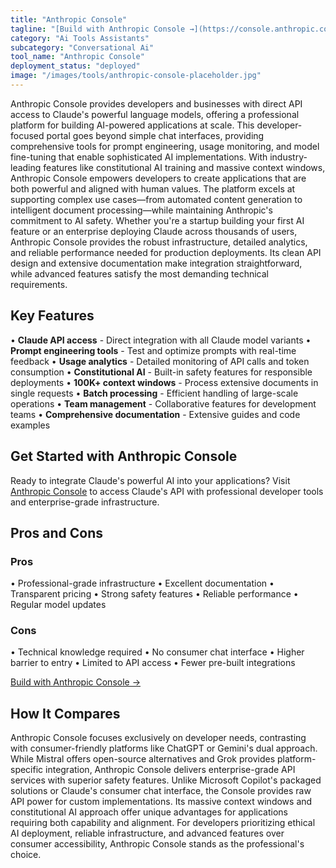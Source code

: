 ```yaml
---
title: "Anthropic Console"
tagline: "[Build with Anthropic Console →](https://console.anthropic.com)..."
category: "Ai Tools Assistants"
subcategory: "Conversational Ai"
tool_name: "Anthropic Console"
deployment_status: "deployed"
image: "/images/tools/anthropic-console-placeholder.jpg"
---
```

Anthropic Console provides developers and businesses with direct API access to Claude's powerful language models, offering a professional platform for building AI-powered applications at scale. This developer-focused portal goes beyond simple chat interfaces, providing comprehensive tools for prompt engineering, usage monitoring, and model fine-tuning that enable sophisticated AI implementations. With industry-leading features like constitutional AI training and massive context windows, Anthropic Console empowers developers to create applications that are both powerful and aligned with human values. The platform excels at supporting complex use cases—from automated content generation to intelligent document processing—while maintaining Anthropic's commitment to AI safety. Whether you're a startup building your first AI feature or an enterprise deploying Claude across thousands of users, Anthropic Console provides the robust infrastructure, detailed analytics, and reliable performance needed for production deployments. Its clean API design and extensive documentation make integration straightforward, while advanced features satisfy the most demanding technical requirements.

## Key Features

• **Claude API access** - Direct integration with all Claude model variants
• **Prompt engineering tools** - Test and optimize prompts with real-time feedback
• **Usage analytics** - Detailed monitoring of API calls and token consumption
• **Constitutional AI** - Built-in safety features for responsible deployments
• **100K+ context windows** - Process extensive documents in single requests
• **Batch processing** - Efficient handling of large-scale operations
• **Team management** - Collaborative features for development teams
• **Comprehensive documentation** - Extensive guides and code examples

## Get Started with Anthropic Console

Ready to integrate Claude's powerful AI into your applications? Visit [Anthropic Console](https://console.anthropic.com) to access Claude's API with professional developer tools and enterprise-grade infrastructure.

## Pros and Cons

### Pros
• Professional-grade infrastructure
• Excellent documentation
• Transparent pricing
• Strong safety features
• Reliable performance
• Regular model updates

### Cons
• Technical knowledge required
• No consumer chat interface
• Higher barrier to entry
• Limited to API access
• Fewer pre-built integrations

[Build with Anthropic Console →](https://console.anthropic.com)

## How It Compares

Anthropic Console focuses exclusively on developer needs, contrasting with consumer-friendly platforms like ChatGPT or Gemini's dual approach. While Mistral offers open-source alternatives and Grok provides platform-specific integration, Anthropic Console delivers enterprise-grade API services with superior safety features. Unlike Microsoft Copilot's packaged solutions or Claude's consumer chat interface, the Console provides raw API power for custom implementations. Its massive context windows and constitutional AI approach offer unique advantages for applications requiring both capability and alignment. For developers prioritizing ethical AI deployment, reliable infrastructure, and advanced features over consumer accessibility, Anthropic Console stands as the professional's choice.